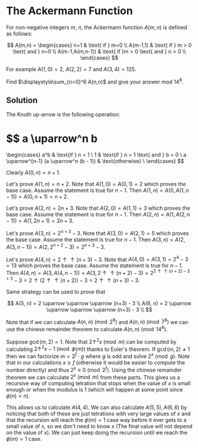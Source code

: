# The Ackermann Function

For non-negative integers $m$, $n$, the Ackermann function $A(m,n)$ is defined as follows:

$$
A(m,n) =
\begin{cases}
n+1 & \text{ if  } m=0 \\
A(m-1,1) & \text{ if   } m > 0 \text{  and  } n=0 \\
A(m-1,A(m,n-1)) & \text{ if   }m > 0 \text{  and  } n > 0 \\
\end{cases}
$$

For example $A(1,0) = 2$, $A(2,2) = 7$ and $A(3,4) = 125$.

Find $\displaystyle\sum_{n=0}^6 A(n,n)$ and give your answer mod $14^8$.

## Solution

The Knuth up-arrow is the following operation:

$$
a \uparrow^n b
=
\begin{cases}
a^b & \text{if } n = 1 \\
1 & \text{if } n > 1 \text{ and } b = 0 \\
a \uparrow^{n-1} (a \uparrow^n (b - 1)) & \text{otherwise} \\
\end{cases}
$$

Clearly $A(0, n) = n + 1$.

Let's prove $A(1, n) = n + 2$. Note that $A(1, 0) = A(0, 1) = 2$ which proves the base case. Assume the statement is true for $n-1$. Then $A(1, n) = A(0, A(1, n-1)) = A(0, n+1) = n + 2$.

Let's prove $A(2, n) = 2n + 3$. Note that $A(2, 0) = A(1, 1) = 3$ which proves the base case. Assume the statement is true for $n-1$. Then $A(2, n) = A(1, A(2, n-1)) = A(1, 2n+1) = 2n + 3$.

Let's prove $A(3, n) = 2^{n+3} - 3$. Note that $A(3, 0) = A(2, 1) = 5$ which proves the base case. Assume the statement is true for $n-1$. Then $A(3, n) = A(2, A(3, n-1)) = A(2, 2^{n+2}-3) = 2^{n+3} - 3$.

Let's prove $A(4, n) = 2 \uparrow \uparrow (n+3) - 3$. Note that $A(4, 0) = A(3, 1) = 2^4 - 3 = 13$ which proves the base case. Assume the statement is true for $n-1$. Then $A(4, n) = A(3, A(4, n-1)) = A(3, 2 \uparrow \uparrow (n+2) - 3) = 2^{2 \uparrow \uparrow (n+2) - 3 + 3} - 3 = 2 \uparrow (2 \uparrow \uparrow (n+2)) - 3 = 2 \uparrow \uparrow (n + 3) - 3$.

Same strategy can be used to prove that

$$
A(5, n) = 2 \uparrow \uparrow \uparrow (n+3) - 3 \\
A(6, n) = 2 \uparrow \uparrow \uparrow \uparrow (n+3) - 3 \\
$$

Note that if we can calculate $A(n, n) \pmod{2^8}$ and $A(n, n) \pmod{7^8}$ we can use the chinese remainder theorem to calculate $A(n, n) \pmod{14^8}$.

Suppose $\gcd(m, 2) = 1$. Note that $2 \uparrow^2 x \pmod{m}$ can be computed by calculating $2 \uparrow^2 x-1 \pmod{\phi(m)}$ thanks to Euler's theorem. If $\gcd(m, 2) \not= 1$ then we can factorize $m = 2^f \cdot g$ where $g$ is odd and solve $2^x \pmod{g}$. Note that in our calculations $x \ge f$ (otherwise it would be easier to compute the number directly) and thus $2^x \equiv 0 \pmod{2^f}$. Using the chinese remainder theorem we can calculate $2^x \pmod{m}$ from these parts. This gives us a recursive way of computing tetration that stops when the value of $x$ is small enough or when the modulus is $1$ (which will happen at some point since $\phi(n) \lt n$).

This allows us to calculate $A(4, 4)$. We can also calculate $A(5, 5), A(6, 6)$ by noticing that both of these are just tetrations with very large values of $x$ and that the recursion will reach the $\phi(m) = 1$ case way before it ever gets to a small value of $x$, so we don't need to know $x$ (The final value will not depend on the value of $x$). We can just keep doing the recursion until we reach the $\phi(m) = 1$ case.
